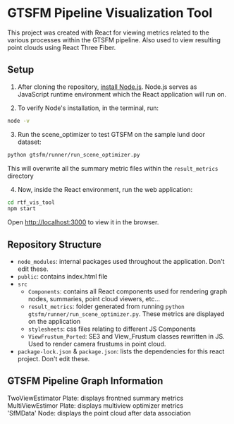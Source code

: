 # GTSFM Pipeline Visualization Tool

This project was created with React for viewing metrics related to the various processes within the GTSFM pipeline. Also used to view resulting point clouds using React Three Fiber.

## Setup
1. After cloning the repository, [install Node.js](https://nodejs.org/en/download/). Node.js serves as JavaScript runtime environment which the React application will run on.

2. To verify Node's installation, in the terminal, run:
```bash
node -v
```

3. Run the scene_optimizer to test GTSFM on the sample lund door dataset:
```bash
python gtsfm/runner/run_scene_optimizer.py
```
This will overwrite all the summary metric files within the `result_metrics` directory

4. Now, inside the React environment, run the web application:
```bash
cd rtf_vis_tool
npm start
```
Open [http://localhost:3000](http://localhost:3000) to view it in the browser.



## Repository Structure
- `node_modules`: internal packages used throughout the application. Don't edit these.
- `public`: contains index.html file 
- `src`
    - `Components`: contains all React components used for rendering graph nodes, summaries, point cloud viewers, etc...
    - `result_metrics`: folder generated from running `python gtsfm/runner/run_scene_optimizer.py`. These metrics are displayed on the application
    - `stylesheets`: css files relating to different JS Components
    - `ViewFrustum_Ported`: SE3 and View_Frustum classes rewritten in JS. Used to render camera frustums in point cloud.
- `package-lock.json` & `package.json`: lists the dependencies for this react project. Don't edit these.

## GTSFM Pipeline Graph Information

TwoViewEstimator Plate: displays frontned summary metrics  
MultiViewEstimor Plate: displays multiview optimizer metrics  
'SfMData' Node: displays the point cloud after data association
